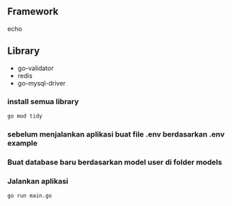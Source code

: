 ## Framework
echo

## Library
- go-validator
- redis
- go-mysql-driver


### install semua library

```bash
go mod tidy
```

### sebelum menjalankan aplikasi buat file .env berdasarkan .env example

### Buat database baru berdasarkan model user di folder models

### Jalankan aplikasi

```bash
go run main.go
```
